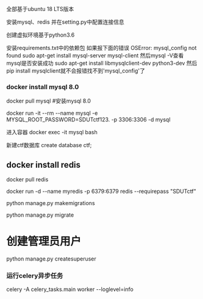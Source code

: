 全部基于ubuntu 18 LTS版本

安装mysql、redis 并在setting.py中配置连接信息

创建虚拟环境基于python3.6

安装requirements.txt中的依赖包
	如果报下面的错误
	OSError: mysql_config not found
	sudo apt-get install mysql-server mysql-client
    然后mysql -V查看mysql是否安装成功
    sudo  apt-get install libmysqlclient-dev python3-dev
    然后
    pip install mysqlclient就不会报错找不到'mysql_config'了
    
    
### docker install mysql 8.0 

docker pull mysql  #安装mysql 8.0

docker run -it --rm --name mysql -e MYSQL_ROOT_PASSWORD=SDUTctf123. -p 3306:3306 -d mysql 

进入容器
docker exec -it mysql bash 

新建ctf数据库
create database ctf;

## docker install redis
docker pull redis

docker run -d --name myredis -p 6379:6379 redis --requirepass "SDUTctf"  
  
python manage.py makemigrations

python manage.py migrate

# 创建管理员用户
python manage.py createsuperuser

### 运行celery异步任务
celery -A celery_tasks.main  worker --loglevel=info


  